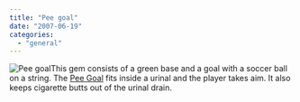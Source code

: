 ```yaml
---
title: "Pee goal"
date: "2007-06-19"
categories: 
  - "general"
---
```


![Pee goal](images/peegoal.jpg)This gem consists of a green base and a goal with a soccer ball on a string. The [Pee Goal](http://www.lazyboneuk.com/store/peegoals.html) fits inside a urinal and the player takes aim. It also keeps cigarette butts out of the urinal drain.
